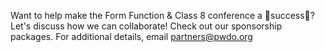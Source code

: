 Want to help make the Form Function & Class 8 conference a 🎉success🎉? Let's discuss how we can collaborate! Check out our sponsorship packages. For additional details, email partners@pwdo.org